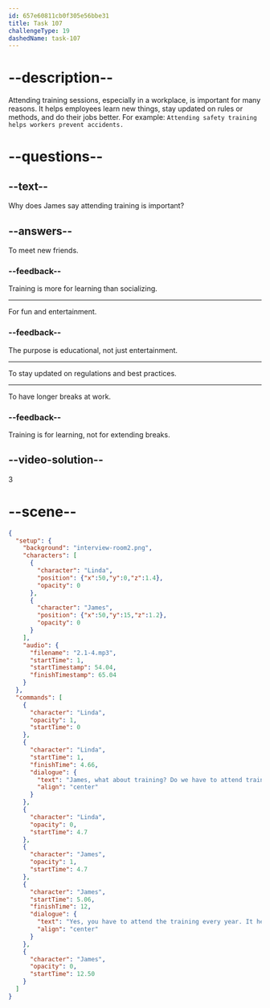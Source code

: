 ```yaml
---
id: 657e60811cb0f305e56bbe31
title: Task 107
challengeType: 19
dashedName: task-107
---
```


<!-- (audio) Linda: James, what about training? Do we have to attend training sessions regularly?

James: Yes, you have to attend the training every year. It helps you stay updated on the latest regulations and best practices. -->

# --description--

Attending training sessions, especially in a workplace, is important for many reasons. It helps employees learn new things, stay updated on rules or methods, and do their jobs better. For example: `Attending safety training helps workers prevent accidents.`

# --questions--

## --text--

Why does James say attending training is important?

## --answers--

To meet new friends.

### --feedback--

Training is more for learning than socializing.

---

For fun and entertainment.

### --feedback--

The purpose is educational, not just entertainment.

---

To stay updated on regulations and best practices.

---

To have longer breaks at work.

### --feedback--

Training is for learning, not for extending breaks.

## --video-solution--

3

# --scene--

```json
{
  "setup": {
    "background": "interview-room2.png",
    "characters": [
      {
        "character": "Linda",
        "position": {"x":50,"y":0,"z":1.4},
        "opacity": 0
      },
      {
        "character": "James",
        "position": {"x":50,"y":15,"z":1.2},
        "opacity": 0
      }
    ],
    "audio": {
      "filename": "2.1-4.mp3",
      "startTime": 1,
      "startTimestamp": 54.04,
      "finishTimestamp": 65.04
    }
  },
  "commands": [
    {
      "character": "Linda",
      "opacity": 1,
      "startTime": 0
    },
    {
      "character": "Linda",
      "startTime": 1,
      "finishTime": 4.66,
      "dialogue": {
        "text": "James, what about training? Do we have to attend training sessions regularly?",
        "align": "center"
      }
    },
    {
      "character": "Linda",
      "opacity": 0,
      "startTime": 4.7
    },
    {
      "character": "James",
      "opacity": 1,
      "startTime": 4.7
    },
    {
      "character": "James",
      "startTime": 5.06,
      "finishTime": 12,
      "dialogue": {
        "text": "Yes, you have to attend the training every year. It helps you stay updated on the latest regulations and best practices.",
        "align": "center"
      }
    },
    {
      "character": "James",
      "opacity": 0,
      "startTime": 12.50
    }
  ]
}
```
